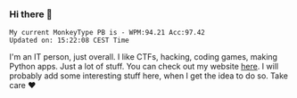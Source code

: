 ### Hi there 👋
<!-- PB START -->
```
My current MonkeyType PB is - WPM:94.21 Acc:97.42
Updated on: 15:22:08 CEST Time
```
<!-- PB END -->
I'm an IT person, just overall. I like CTFs, hacking, coding games, making Python apps. Just a lot of stuff.
You can check out my website [here](https://skill3472.github.io/).
I will probably add some interesting stuff here, when I get the idea to do so. Take care ❤️
